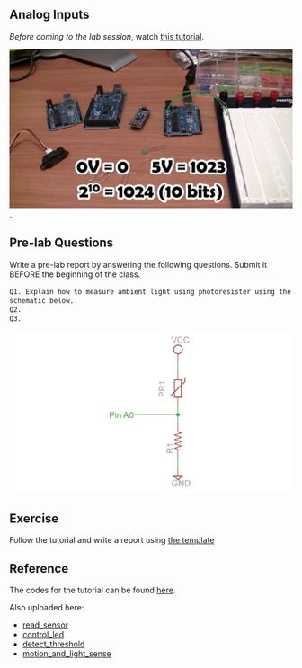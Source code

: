 ## Analog Inputs

*Before coming to the lab session*, watch [this tutorial](https://www.youtube.com/watch?v=js4TK0U848I).

[![Lab 4](analog.png)](https://www.youtube.com/watch?v=js4TK0U848I).


## Pre-lab Questions

Write a pre-lab report by answering the following questions. Submit it BEFORE the beginning of the class.

```
Q1. Explain how to measure ambient light using photoresister using the schematic below.
Q2. 
Q3. 
```
![photoresistor](photoresistor.png)

## Exercise
Follow the tutorial and write a report using [the template](http://www.writing.utoronto.ca/advice/specific-types-of-writing/lab-report)

## Reference
The codes for the tutorial can be found [here](https://www.jeremyblum.com/2011/01/24/arduino-tutorial-4-analog-inputs//).

Also uploaded here: 
* [read_sensor](read_sensor.pde)
* [control_led](control_led.pde)
* [detect_threshold](detect_threshold.pde)
* [motion_and_light_sense](motion_and_light_sense.pde)

